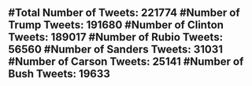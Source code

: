 #Total Number of Tweets: 221774 
#Number of Trump Tweets: 191680
#Number of Clinton Tweets: 189017
#Number of Rubio Tweets: 56560
#Number of Sanders Tweets: 31031
#Number of Carson Tweets: 25141
#Number of Bush Tweets: 19633
---

